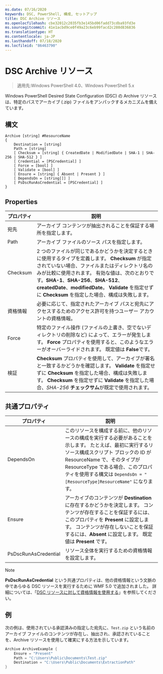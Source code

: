 ```yaml
---
ms.date: 07/16/2020
keywords: DSC, PowerShell, 構成, セットアップ
title: DSC Archive リソース
ms.openlocfilehash: cbe32012c2035fb3e145bd06fadd73cdba93fd3e
ms.sourcegitcommit: 41e1acbd9ce0f49a23c6eb99facd2c280d836836
ms.translationtype: HT
ms.contentlocale: ja-JP
ms.lasthandoff: 07/18/2020
ms.locfileid: "86463790"
---
```

# <a name="dsc-archive-resource"></a>DSC Archive リソース

> 適用先:Windows PowerShell 4.0、Windows PowerShell 5.x

Windows PowerShell Desired State Configuration (DSC) の Archive リソースは、特定のパスでアーカイブ (.zip) ファイルをアンパックするメカニズムを備えています。

## <a name="syntax"></a>構文

```Syntax
Archive [string] #ResourceName
{
    Destination = [string]
    Path = [string]
    [ Checksum = [string] { CreatedDate | ModifiedDate | SHA-1 | SHA-256 | SHA-512 } ]
    [ Credential = [PSCredential] ]
    [ Force = [bool] ]
    [ Validate = [bool] ]
    [ Ensure = [string] { Absent | Present } ]
    [ DependsOn = [string[]] ]
    [ PsDscRunAsCredential = [PSCredential] ]
}
```

## <a name="properties"></a>Properties

|プロパティ |説明 |
|---|---|
| 宛先 | アーカイブ コンテンツが抽出されることを保証する場所を指定します。 |
| Path | アーカイブ ファイルのソース パスを指定します。 |
| Checksum | 2 つのファイルが同じであるかどうかを決定するときに使用するタイプを定義します。 **Checksum** が指定されていない場合、ファイルまたはディレクトリ名のみが比較に使用されます。 有効な値は、次のとおりです。**SHA-1**、**SHA-256**、**SHA-512**、**createdDate**、**modifiedDate**。 **Validate** を指定せずに **Checksum** を指定した場合、構成は失敗します。 |
| 資格情報 | 必要に応じて、指定されたアーカイブ パスと宛先にアクセスするためのアクセス許可を持つユーザー アカウントの資格情報。 |
| Force | 特定のファイル操作 (ファイルの上書き、空でないディレクトリの削除など) によって、エラーが発生します。 **Force** プロパティを使用すると、このようなエラーがオーバーライドされます。 既定値は **False**です。 |
| 検証| **Checksum** プロパティを使用して、アーカイブが署名と一致するかどうかを確認します。 **Validate** を指定せずに **Checksum** を指定した場合、構成は失敗します。 **Checksum** を指定せずに **Validate** を指定した場合、_SHA-256_ **チェックサム**が既定で使用されます。 |

## <a name="common-properties"></a>共通プロパティ

|プロパティ |説明 |
|---|---|
|DependsOn |このリソースを構成する前に、他のリソースの構成を実行する必要があることを示します。 たとえば、最初に実行するリソース構成スクリプト ブロックの ID が ResourceName で、そのタイプが ResourceType である場合、このプロパティを使用する構文は `DependsOn = "[ResourceType]ResourceName"` になります。 |
|Ensure |アーカイブのコンテンツが **Destination** に存在するかどうかを決定します。 コンテンツが存在することを保証するには、このプロパティを **Present** に設定します。 コンテンツが存在しないことを保証するには、**Absent** に設定します。 既定値は **Present** です。 |
|PsDscRunAsCredential |リソース全体を実行するための資格情報を設定します。 |

> [!NOTE]
> **PsDscRunAsCredential** という共通プロパティは、他の資格情報という文脈の中であらゆる DSC リソースを実行するために WMF 5.0 で追加されました。 詳細については、「[DSC リソースに対して資格情報を使用する](../../../configurations/runasuser.md)」を参照してください。

## <a name="example"></a>例

次の例は、使用されている承認済みの指定した宛先に、`Test.zip` という名前のアーカイブ ファイルのコンテンツが存在し、抽出され、承認されていることを、Archive リソースを使用して確実にする方法を示しています。

```powershell
Archive ArchiveExample {
    Ensure = "Present"
    Path = "C:\Users\Public\Documents\Test.zip"
    Destination = "C:\Users\Public\Documents\ExtractionPath"
}
```
